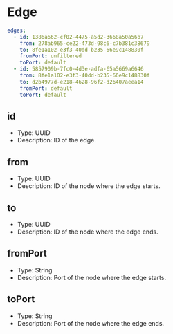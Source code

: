 # Edge

``` yaml
edges:
  - id: 1386a662-cf02-4475-a5d2-3668a50a56b7
    from: 278ab965-ce22-473d-98c6-c7b381c38679
    to: 8fe1a102-e3f3-40dd-b235-66e9c148830f
    fromPort: unfiltered
    toPort: default
  - id: 5857909b-7fc0-4d3e-adfa-65a5669a6646
    from: 8fe1a102-e3f3-40dd-b235-66e9c148830f
    to: d2b4977d-e218-4628-96f2-d26407aeea14
    fromPort: default
    toPort: default
```

## id
* Type: UUID
* Description: ID of the edge.

## from
* Type: UUID
* Description: ID of the node where the edge starts.

## to
* Type: UUID
* Description: ID of the node where the edge ends.

## fromPort
* Type: String
* Description: Port of the node where the edge starts.

## toPort
* Type: String
* Description: Port of the node where the edge ends.

